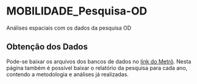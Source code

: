 # MOBILIDADE_Pesquisa-OD
Análises espaciais com os dados da pesquisa OD

## Obtenção dos Dados
Pode-se baixar os arquivos dos bancos de dados no [link do Metrô](http://www.metro.sp.gov.br/pesquisa-od/resultado-das-pesquisas.aspx).
Nesta página também é possível baixar o relatório da pesquisa para cada ano, contendo a metodologia e análises já realizadas.
